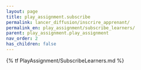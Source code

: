 ```yaml
---
layout: page
title: play_assignment.subscribe
permalink: lancer_diffusion/inscrire_apprenant/
permalink_en: play_assignment/subscribe_learners/
parent: play_assignment.play_assignment
nav_order: 2
has_children: false
---
```


{% tf PlayAssignment/SubscribeLearners.md %}
